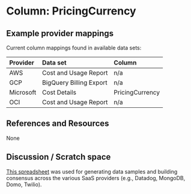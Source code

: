 # Column: PricingCurrency

## Example provider mappings

Current column mappings found in available data sets:

| Provider  | Data set                     | Column                   |
|:----------|:-----------------------------|:-------------------------|
| AWS       | Cost and Usage Report        | n/a |
| GCP       | BigQuery Billing Export      | n/a |
| Microsoft | Cost Details                 | PricingCurrency |
| OCI       | Cost and Usage Report        | n/a |

## References and Resources

None

## Discussion / Scratch space

[This spreadsheet](https://docs.google.com/spreadsheets/d/1H69HmngVv-mKpFR-sveY-fSAdR49syqQd7AKOPPQ64A/edit?gid=0#gid=0) was used for generating data samples and building consensus across the various SaaS providers (e.g., Datadog, MongoDB, Domo, Twilio).
